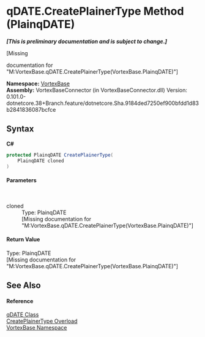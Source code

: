 # qDATE.CreatePlainerType Method (PlainqDATE)
 _**\[This is preliminary documentation and is subject to change.\]**_

\[Missing <summary> documentation for "M:VortexBase.qDATE.CreatePlainerType(VortexBase.PlainqDATE)"\]

**Namespace:**&nbsp;<a href="N_VortexBase.md">VortexBase</a><br />**Assembly:**&nbsp;VortexBaseConnector (in VortexBaseConnector.dll) Version: 0.101.0-dotnetcore.38+Branch.feature/dotnetcore.Sha.9184ded7250ef900bfdd1d83b2841836087bcfce

## Syntax

**C#**<br />
``` C#
protected PlainqDATE CreatePlainerType(
	PlainqDATE cloned
)
```


#### Parameters
&nbsp;<dl><dt>cloned</dt><dd>Type: PlainqDATE<br />\[Missing <param name="cloned"/> documentation for "M:VortexBase.qDATE.CreatePlainerType(VortexBase.PlainqDATE)"\]</dd></dl>

#### Return Value
Type: PlainqDATE<br />\[Missing <returns> documentation for "M:VortexBase.qDATE.CreatePlainerType(VortexBase.PlainqDATE)"\]

## See Also


#### Reference
<a href="T_VortexBase_qDATE.md">qDATE Class</a><br /><a href="Overload_VortexBase_qDATE_CreatePlainerType.md">CreatePlainerType Overload</a><br /><a href="N_VortexBase.md">VortexBase Namespace</a><br />